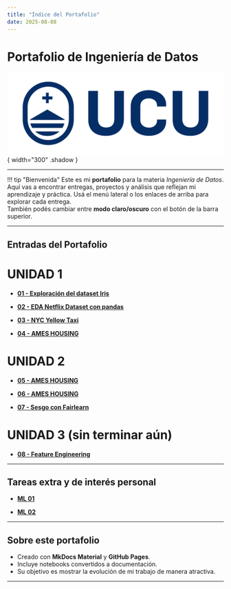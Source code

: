 ```yaml
---
title: "Índice del Portafolio"
date: 2025-08-08
---
```


# Portafolio de Ingeniería de Datos

![Portada](../images/portada.svg){ width="300" .shadow }

---

!!! tip "Bienvenida"
    Este es mi **portafolio** para la materia *Ingeniería de Datos*.  
    Aquí vas a encontrar entregas, proyectos y análisis que reflejan mi aprendizaje y práctica.
    Usá el menú lateral o los enlaces de arriba para explorar cada entrega.  
    También podés cambiar entre **modo claro/oscuro** con el botón de la barra superior.
    
---

## Entradas del Portafolio

# UNIDAD 1 

- **[01 - Exploración del dataset Iris](entregas/01-primera-entrada.md)**  

- **[02 - EDA Netflix Dataset con pandas](entregas/02-segunda-entrega.md)**  
  
- **[03 - NYC Yellow Taxi](entregas/03-tercera-entrega.md)**  
  
- **[04 - AMES HOUSING](entregas/04-cuarta-entrega.md)**  

# UNIDAD 2

- **[05 - AMES HOUSING](entregas/05-quinta-entrega.md)** 
 
- **[06 - AMES HOUSING](entregas/06-sexta-entrega.md)**  
  
- **[07 - Sesgo con Fairlearn](entregas/07-septima-entrega.md)**  

# UNIDAD 3 (sin terminar aún)

- **[08 - Feature Engineering](entregas/08-octava-entrega.md)**  

 
---

## Tareas extra y de interés personal 

- **[ML 01](entregas/extra_uno)**  

- **[ML 02](entregas/extra_dos)**

---

## Sobre este portafolio

- Creado con **MkDocs Material** y **GitHub Pages**.  
- Incluye notebooks convertidos a documentación.  
- Su objetivo es mostrar la evolución de mi trabajo de manera atractiva.  

---

    
